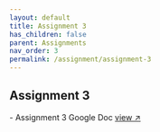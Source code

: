 ```yaml
---
layout: default
title: Assignment 3
has_children: false
parent: Assignments
nav_order: 3
permalink: /assignment/assignment-3
---
```


<h2>Assignment 3</h2>
- Assignment 3 Google Doc <a href="https://docs.google.com/document/d/1jfvQm98cRXIeJT3S7xt762AvG8WGvL7o3TbEQGWHQ1Q/edit?usp=sharing" target="_blank" rel="noopener">view &#x2197;</a>
